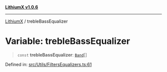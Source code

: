 [**LithiumX v1.0.6**](../README.md)

***

[LithiumX](../globals.md) / trebleBassEqualizer

# Variable: trebleBassEqualizer

> `const` **trebleBassEqualizer**: [`Band`](../interfaces/Band.md)[]

Defined in: [src/Utils/FiltersEqualizers.ts:61](https://github.com/anantix-network/LithiumX/blob/50b399548f48d78c1c57a0dfe99d487d3da44bc6/src/Utils/FiltersEqualizers.ts#L61)
